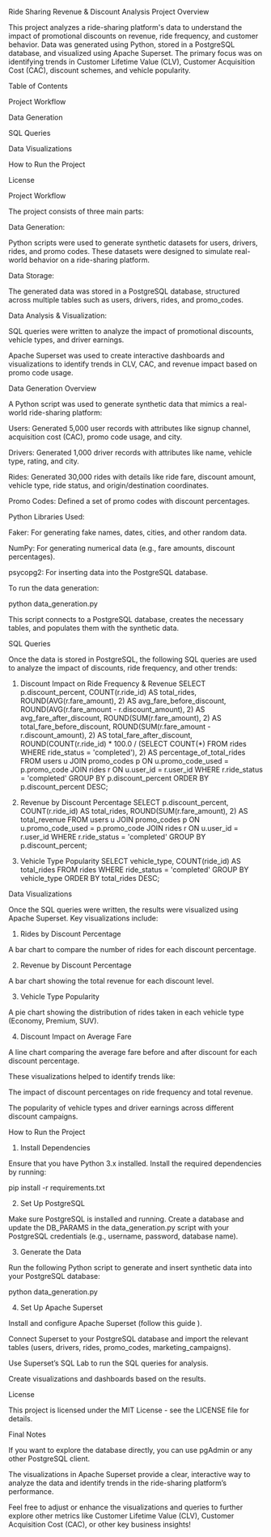Ride Sharing Revenue & Discount Analysis
Project Overview

This project analyzes a ride-sharing platform's data to understand the impact of promotional discounts on revenue, ride frequency, and customer behavior. Data was generated using Python, stored in a PostgreSQL database, and visualized using Apache Superset. The primary focus was on identifying trends in Customer Lifetime Value (CLV), Customer Acquisition Cost (CAC), discount schemes, and vehicle popularity.

Table of Contents

Project Workflow

Data Generation

SQL Queries

Data Visualizations

How to Run the Project

License

Project Workflow

The project consists of three main parts:

Data Generation:

Python scripts were used to generate synthetic datasets for users, drivers, rides, and promo codes. These datasets were designed to simulate real-world behavior on a ride-sharing platform.

Data Storage:

The generated data was stored in a PostgreSQL database, structured across multiple tables such as users, drivers, rides, and promo_codes.

Data Analysis & Visualization:

SQL queries were written to analyze the impact of promotional discounts, vehicle types, and driver earnings.

Apache Superset was used to create interactive dashboards and visualizations to identify trends in CLV, CAC, and revenue impact based on promo code usage.

Data Generation
Overview

A Python script was used to generate synthetic data that mimics a real-world ride-sharing platform:

Users: Generated 5,000 user records with attributes like signup channel, acquisition cost (CAC), promo code usage, and city.

Drivers: Generated 1,000 driver records with attributes like name, vehicle type, rating, and city.

Rides: Generated 30,000 rides with details like ride fare, discount amount, vehicle type, ride status, and origin/destination coordinates.

Promo Codes: Defined a set of promo codes with discount percentages.

Python Libraries Used:

Faker: For generating fake names, dates, cities, and other random data.

NumPy: For generating numerical data (e.g., fare amounts, discount percentages).

psycopg2: For inserting data into the PostgreSQL database.

To run the data generation:

python data_generation.py


This script connects to a PostgreSQL database, creates the necessary tables, and populates them with the synthetic data.

SQL Queries

Once the data is stored in PostgreSQL, the following SQL queries are used to analyze the impact of discounts, ride frequency, and other trends:

1. Discount Impact on Ride Frequency & Revenue
SELECT 
    p.discount_percent,
    COUNT(r.ride_id) AS total_rides,
    ROUND(AVG(r.fare_amount), 2) AS avg_fare_before_discount,
    ROUND(AVG(r.fare_amount - r.discount_amount), 2) AS avg_fare_after_discount,
    ROUND(SUM(r.fare_amount), 2) AS total_fare_before_discount,
    ROUND(SUM(r.fare_amount - r.discount_amount), 2) AS total_fare_after_discount,
    ROUND(COUNT(r.ride_id) * 100.0 / (SELECT COUNT(*) FROM rides WHERE ride_status = 'completed'), 2) AS percentage_of_total_rides
FROM 
    users u
JOIN 
    promo_codes p ON u.promo_code_used = p.promo_code
JOIN 
    rides r ON u.user_id = r.user_id
WHERE 
    r.ride_status = 'completed'
GROUP BY 
    p.discount_percent
ORDER BY 
    p.discount_percent DESC;

2. Revenue by Discount Percentage
SELECT 
    p.discount_percent,
    COUNT(r.ride_id) AS total_rides,
    ROUND(SUM(r.fare_amount), 2) AS total_revenue
FROM 
    users u
JOIN 
    promo_codes p ON u.promo_code_used = p.promo_code
JOIN 
    rides r ON u.user_id = r.user_id
WHERE 
    r.ride_status = 'completed'
GROUP BY 
    p.discount_percent;

3. Vehicle Type Popularity
SELECT 
    vehicle_type, 
    COUNT(ride_id) AS total_rides
FROM 
    rides
WHERE 
    ride_status = 'completed'
GROUP BY 
    vehicle_type
ORDER BY 
    total_rides DESC;

Data Visualizations

Once the SQL queries were written, the results were visualized using Apache Superset. Key visualizations include:

1. Rides by Discount Percentage

A bar chart to compare the number of rides for each discount percentage.

2. Revenue by Discount Percentage

A bar chart showing the total revenue for each discount level.

3. Vehicle Type Popularity

A pie chart showing the distribution of rides taken in each vehicle type (Economy, Premium, SUV).

4. Discount Impact on Average Fare

A line chart comparing the average fare before and after discount for each discount percentage.

These visualizations helped to identify trends like:

The impact of discount percentages on ride frequency and total revenue.

The popularity of vehicle types and driver earnings across different discount campaigns.

How to Run the Project
1. Install Dependencies

Ensure that you have Python 3.x installed. Install the required dependencies by running:

pip install -r requirements.txt

2. Set Up PostgreSQL

Make sure PostgreSQL is installed and running. Create a database and update the DB_PARAMS in the data_generation.py script with your PostgreSQL credentials (e.g., username, password, database name).

3. Generate the Data

Run the following Python script to generate and insert synthetic data into your PostgreSQL database:

python data_generation.py

4. Set Up Apache Superset

Install and configure Apache Superset (follow this guide
).

Connect Superset to your PostgreSQL database and import the relevant tables (users, drivers, rides, promo_codes, marketing_campaigns).

Use Superset’s SQL Lab to run the SQL queries for analysis.

Create visualizations and dashboards based on the results.

License

This project is licensed under the MIT License - see the LICENSE
 file for details.

Final Notes

If you want to explore the database directly, you can use pgAdmin or any other PostgreSQL client.

The visualizations in Apache Superset provide a clear, interactive way to analyze the data and identify trends in the ride-sharing platform’s performance.

Feel free to adjust or enhance the visualizations and queries to further explore other metrics like Customer Lifetime Value (CLV), Customer Acquisition Cost (CAC), or other key business insights!